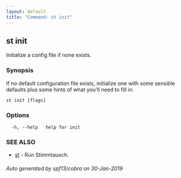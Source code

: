 ```yaml
---
layout: default
title: "Command: st init"
---
```


## st init

Initialize a config file if none exists.

### Synopsis

If no default configuration file exists, initialize one with some sensible defaults plus some hints of what you'll need to fill in.

```
st init [flags]
```

### Options

```
  -h, --help   help for init
```

### SEE ALSO

* [st](/cmd)	 - Run Stimmtausch.

###### Auto generated by spf13/cobra on 30-Jan-2019
